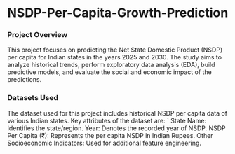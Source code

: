 # NSDP-Per-Capita-Growth-Prediction
### Project Overview
This project focuses on predicting the Net State Domestic Product (NSDP) per capita for Indian states in the years 2025 and 2030. The study aims to analyze historical trends, perform exploratory data analysis (EDA), build predictive models, and evaluate the social and economic impact of the predictions.

### Datasets Used
The dataset used for this project includes historical NSDP per capita data of various Indian states. Key attributes of the dataset are:
` State Name: Identifies the state/region.
Year: Denotes the recorded year of NSDP.
NSDP Per Capita (₹): Represents the per capita NSDP in Indian Rupees.
Other Socioeconomic Indicators: Used for additional feature engineering.
